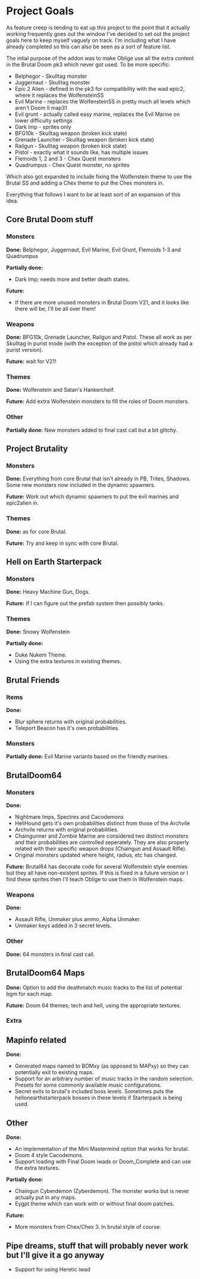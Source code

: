 # Project Goals

As feature creep is tending to eat up this project to the point that it actually working frequently goes out the window I've decided to set out the project goals here to keep myself vaguely on track. I'm including what I have already completed so this can also be seen as a sort of feature list.

The intial purpose of the addon was to make Oblige use all the extra content in the Brutal Doom pk3 which never got used. To be more specific:

* Belphegor - Skulltag monster
* Juggernaut - Skulltag monster
* Epic 2 Alien - defined in the pk3 for compatibility with the wad epic2, where it replaces the WolfensteinSS
* Evil Marine - replaces the WolfensteinSS in pretty much all levels which aren't Doom II map31
* Evil grunt - actually called easy marine, replaces the Evil Marine on lower difficulty settings
* Dark Imp - sprites only
* BFG10k - Skulltag weapon (broken kick state)
* Grenade Launcher - Skulltag weapon (broken kick state)
* Railgun - Skulltag weapon (broken kick state)
* Pistol - exactly what it sounds like, has multiple issues
* Flemoids 1, 2 and 3 - Chex Quest monsters
* Quadrumpus - Chex Quest monster, no sprites

Which also got expanded to include fixing the Wolfenstein theme to use the Brutal SS and adding a Chex theme to put the Chex monsters in.

Everything that follows I want to be at least sort of an expansion of this idea.

## Core Brutal Doom stuff

### Monsters

**Done:** Belphegor, Juggernaut, Evil Marine, Evil Grunt, Flemoids 1-3 and Quadrumpus

**Partially done:**

* Dark Imp; needs more and better death states.

**Future:**

* If there are more unused monsters in Brutal Doom V21, and it looks like there will be, I'll be all over them!

### Weapons

**Done:** BFG10k, Grenade Launcher, Railgun and Pistol. These all work as per Skulltag in purist mode (with the exception of the pistol which already had a purist version).

**Future:** wait for V21!

### Themes

**Done:** Wolfenstein and Satan's Hankercheif.

**Future:** Add extra Wolfenstein monsters to fill the roles of Doom monsters.

### Other

**Partially done:** New monsters added to final cast call but a bit glitchy.

## Project Brutality

### Monsters

**Done:** Everything from core Brutal that isn't already in PB, Trites, Shadows. Some new monsters now included in the dynamic spawners.

**Future:** Work out which dynamic spawners to put the evil marines and epic2alien in.

### Themes

**Done:** as for core Brutal.

**Future:** Try and keep in sync with core Brutal.

## Hell on Earth Starterpack

### Monsters

**Done:** Heavy Machine Gun, Dogs.

**Future:** If I can figure out the prefab system then possibly tanks.

### Themes

**Done:** Snowy Wolfenstein

**Partially done:**

* Duke Nukem Theme.
* Using the extra textures in existing themes.

## Brutal Friends

### Items

**Done:**

* Blur sphere returns with original probabilities.
* Teleport Beacon has it's own probabilities.

### Monsters

**Partially done:** Evil Marine variants based on the friendly marines.

## BrutalDoom64

### Monsters

**Done:**

* Nightmare Imps, Spectres and Cacodemons
* HellHound gets it's own probabilities distinct from those of the Archvile
* Archvile returns with original probabilities.
* Chaingunner and Zombie Marine are considered two distinct monsters and their probabilities are controlled seperately. They are also properly related with their specific weapon drops (Chaingun and Assault Rifle).
* Original monsters updated where height, radius, etc has changed.

**Future:** Brutal64 has decorate code for several Wolfenstein style enemies but they all have non-existent sprites. If this is fixed in a future version or I find these sprites then I'll teach Oblige to use them in Wolfenstein maps.

### Weapons

**Done:**

* Assault Rifle, Unmaker plus ammo, Alpha Unmaker.
* Unmaker keys added in 3 secret levels.

### Other

**Done:** 64 monsters in final cast call.

## BrutalDoom64 Maps

**Done:** Option to add the deathmatch music tracks to the list of potential bgm for each map.

**Future:** Doom 64 themes; tech and hell, using the appropriate textures.

### Extra

## Mapinfo related

**Done:**

* Generated maps named to BOMxy (as opposed to MAPxy) so they can potentially exit to existing maps.
* Support for an arbitrary number of music tracks in the random selection. Presets for some commonly available music configurations.
* Secret exits to brutal's included boss levels. Sometimes puts the hellonearthstarterpack bosses in these levels if Starterpack is being used.

## Other

**Done:**

* An implementation of the Mini Mastermind option that works for brutal.
* Doom 4 style Cacodemons.
* Support loading with Final Doom iwads or Doom_Complete and can use the extra textures.

**Partially done:**

* Chaingun Cyberdemon (Zyberdemon). The monster works but is never actually put in any maps.
* Eygpt theme which can work with or without final doom patches.

**Future:**

* More monsters from Chex/Chex 3. In brutal style of course.

## Pipe dreams, stuff that will probably never work but I'll give it a go anyway

* Support for using Heretic iwad

